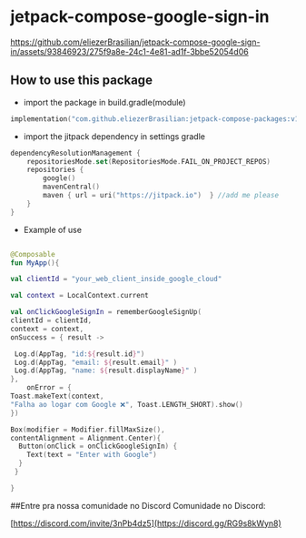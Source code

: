 # jetpack-compose-google-sign-in

https://github.com/eliezerBrasilian/jetpack-compose-google-sign-in/assets/93846923/275f9a8e-24c1-4e81-ad1f-3bbe52054d06

## How to use this package

- import the package in build.gradle(module)
 
```kotlin
implementation("com.github.eliezerBrasilian:jetpack-compose-packages:v1.1.0")
```

- import the jitpack dependency in settings gradle

```kotlin
dependencyResolutionManagement {
    repositoriesMode.set(RepositoriesMode.FAIL_ON_PROJECT_REPOS)
    repositories {
        google()
        mavenCentral()
        maven { url = uri("https://jitpack.io")  } //add me please
    }
}
```

- Example of use

```kotlin

@Composable
fun MyApp(){

val clientId = "your_web_client_inside_google_cloud"

val context = LocalContext.current

val onClickGoogleSignIn = rememberGoogleSignUp(
clientId = clientId,
context = context,
onSuccess = { result ->

 Log.d(AppTag, "id:${result.id}")
 Log.d(AppTag, "email: ${result.email}" )
 Log.d(AppTag, "name: ${result.displayName}" )
},
    onError = {
Toast.makeText(context,
"Falha ao logar com Google ❌", Toast.LENGTH_SHORT).show()
})

Box(modifier = Modifier.fillMaxSize(),
contentAlignment = Alignment.Center){
  Button(onClick = onClickGoogleSignIn) {
    Text(text = "Enter with Google")
  } 
 }

}

```

##Entre pra nossa comunidade no Discord 
Comunidade no Discord:

[https://discord.com/invite/3nPb4dz5](https://discord.gg/RG9s8kWyn8)
